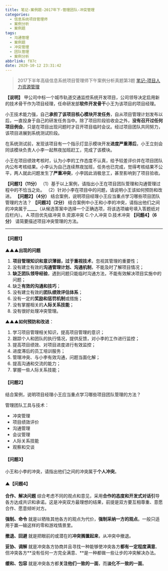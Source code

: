 ```yaml
---
title: 笔记-案例题-2017年下-管理团队-冲突管理
categories:
  - 信息系统项目管理师
  - 案例分析
  - 案例题
tags:
  - 沟通管理
  - 案例题
  - 冲突管理
  - 团队管理
  - 案例分析
abbrlink: f87c
date: 2020-10-12 23:31:42
---
```


>2017下半年高级信息系统项目管理师下午案例分析真题第3题
>[笔记-项目人力资源管理](/post/e363.html)

**【说明】**
甲公司中标一个城市轨道交通监控系统开发项目，公司领导决定启用新的技术骨干作为项目经理，任命研发部**软件开发骨干**小王为该项目的项目经理。

小王技术能力强，自己**承担了该项目核心模块开发任务**，自从项目管理计划发布以后，一直投身于自己的研发任务当中。除了项目阶段验收会之外，**没有召开过任何项目例会**，只是在项目出现问题时才召开项目临时会议。经过项目团队共同努力，该项目进展到系统测试阶段。

在系统测试前，发现该项目有一个指示灯显示模块开发**进度严重滞后**，小王立刻会同该模块负责人小李一起熬夜加班赶工，完成了该模块。

小王在项目绩效考核时，认为小李的工作态度不认真，给予较差评价并在项目团队内公布考核结果。小李认为自己连续熬夜加班，任务也已完成，觉得考核结果不公平，两人就此问题发生了**严重冲突**，小李因此消极怠工，甚至影响到了项目验收。

**【问题1】（11分）**
（1）基于以上案例，请指出小王在项目团队管理和沟通管理过程中的不恰当之处。
（2）针对小李在项目中的问题，请说明小王该如何预防和改进。
**【问题2】（4分）**
结合案例，说明项目经理小王应当重点学习哪些项目团队管理的方法？
**【问题3】（2分）**
结合案例中小王和小李的冲突，请指出他们之间的冲突属于_____（从候选答案中选择一个正确选项，将该选项编号填入答题纸对应栏内）。
A.项目优先级冲突     B.资源冲突      C.个人冲突      D.技术冲突
**【问题4】（6分）**
请简要描述项目冲突管理的方法。

<!-- more -->

---

#### 【问题1】

▲▲▲**出现的问题**

1. **项目管理知识和意识薄弱，过于重视技术**，忽视其管理的重要性；
2. 没有建立有效的**沟通管理计划、沟通机制**，不能及时了解项目情况；
3. **缺乏团队领导经验**，遇到问题只能临时沟通方法，不能有效解决项目实施中的问题；
4. 缺乏**有效的沟通和技巧**；
5. 没有建立有效的**团队绩效评估体系**；
6. 没有一定的**奖励和惩罚机制**或措施；
7. 没有掌握相关的**人际关系技能**；
8. 没有很好处理冲突管理。

▲▲▲**如何预防和改进**：

1. 学习项目管理相关知识，提高项目管理的意识；
2. 跟踪个人和团队的执行情况，提供反馈，对小李的工作进行监控；
3. 提高项目绩效、对项目进度进行有效监控；
4. 进度滞后的员工培训服务；
5. 管理冲突、与小李有效沟通，问题当面化解；
6. 提高沟通和交流的能力；
7. 掌握一些人际关系技能；

#### 【问题2】

结合案例，说明项目经理小王应当重点学习哪些项目团队管理的方法？

管理团队工具与技术：

- 冲突管理
- 项目绩效评价
- 沟通管理
- 会议管理
- 人际关系技能
- 观察和交谈

#### 【问题3】

小王和小李的冲突，请指出他们之间的冲突属于**个人冲突**。

#### ▲【问题4】

**合作、解决问题**
综合考虑不同的观点和意见，采用**合作的态度和开发式对话引**导各方达成共识和承诺。这是冲突双方最理想的结果，前提是双方要互相尊重、意愿合作、愿意倾听对方。

**强制、命令**
就是以牺牲其他各方的观点为代价，**强制采纳一方的观点**。一般只适用于赢—输这样的零和游戏情景里。

**撤退、回避**
就是把眼前的或潜在的**冲突搁置起来**，从冲突中撤退。

**妥协、调解**
就是冲突各方协商并且寻找一种能够使冲突各方**都有一定程度满意**、但冲突各方**没有任何一方完全满意、**是一种都做一些让步的冲突解决办法。

**缓和、包容**
就是冲突各方都**关注他们一致的一面**，而**淡化不一致的一面**。
